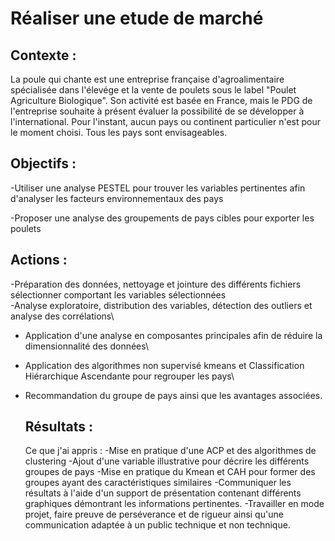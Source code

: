 # **Réaliser une etude de marché**

## **Contexte** :
La poule qui chante est une entreprise française d'agroalimentaire spécialisée dans l'élevége et la vente de poulets sous le label "Poulet Agriculture Biologique". Son activité est basée en France, mais le PDG de l'entreprise souhaite à présent évaluer la possibilité de se développer à l'international. Pour l'instant, aucun pays ou continent particulier n'est pour le moment choisi. Tous les pays sont envisageables.

## **Objectifs** :
-Utiliser une analyse PESTEL pour trouver les variables pertinentes afin d'analyser les facteurs environnementaux des pays

-Proposer une analyse des groupements de pays cibles pour exporter les poulets

  ## **Actions** :
-Préparation des données, nettoyage et jointure des différents fichiers sélectionner comportant les variables sélectionnées\
-Analyse exploratoire, distribution des variables, détection des outliers et analyse des corrélations\
- Application d'une analyse en composantes principales afin de réduire la dimensionnalité des données\
- Application des algorithmes non supervisé kmeans et Classification Hiérarchique Ascendante pour regrouper les pays\
- Recommandation du groupe de pays ainsi que les avantages associées.

  ## **Résultats** :
  Ce que j'ai appris :
  -Mise en pratique d'une ACP et des algorithmes de clustering
  -Ajout d'une variable illustrative pour décrire les différents groupes de pays
  -Mise en pratique du Kmean et CAH pour former des groupes ayant des caractéristiques similaires
  -Communiquer les résultats à l'aide d'un support de présentation contenant différents graphiques démontrant les informations pertinentes.
  -Travailler en mode projet, faire preuve de perséverance et de rigueur ainsi qu'une communication adaptée à un public technique et non technique.
  
  

